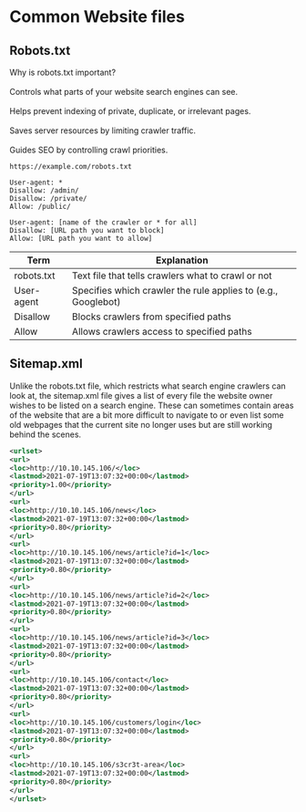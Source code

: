 # Common Website files

## Robots.txt

Why is robots.txt important?\
\
&#x20;   Controls what parts of your website search engines can see.\
\
&#x20;   Helps prevent indexing of private, duplicate, or irrelevant pages.\
\
&#x20;   Saves server resources by limiting crawler traffic.\
\
&#x20;   Guides SEO by controlling crawl priorities.

```
https://example.com/robots.txt
```

```
User-agent: *
Disallow: /admin/
Disallow: /private/
Allow: /public/

User-agent: [name of the crawler or * for all]
Disallow: [URL path you want to block]
Allow: [URL path you want to allow]
```

| Term       | Explanation                                                   |
| ---------- | ------------------------------------------------------------- |
| robots.txt | Text file that tells crawlers what to crawl or not            |
| User-agent | Specifies which crawler the rule applies to (e.g., Googlebot) |
| Disallow   | Blocks crawlers from specified paths                          |
| Allow      | Allows crawlers access to specified paths                     |

## **Sitemap.xml**

Unlike the robots.txt file, which restricts what search engine crawlers can look at, the sitemap.xml file gives a list of every file the website owner wishes to be listed on a search engine. These can sometimes contain areas of the website that are a bit more difficult to navigate to or even list some old webpages that the current site no longer uses but are still working behind the scenes.

```xml
<urlset>
<url>
<loc>http://10.10.145.106/</loc>
<lastmod>2021-07-19T13:07:32+00:00</lastmod>
<priority>1.00</priority>
</url>
<url>
<loc>http://10.10.145.106/news</loc>
<lastmod>2021-07-19T13:07:32+00:00</lastmod>
<priority>0.80</priority>
</url>
<url>
<loc>http://10.10.145.106/news/article?id=1</loc>
<lastmod>2021-07-19T13:07:32+00:00</lastmod>
<priority>0.80</priority>
</url>
<url>
<loc>http://10.10.145.106/news/article?id=2</loc>
<lastmod>2021-07-19T13:07:32+00:00</lastmod>
<priority>0.80</priority>
</url>
<url>
<loc>http://10.10.145.106/news/article?id=3</loc>
<lastmod>2021-07-19T13:07:32+00:00</lastmod>
<priority>0.80</priority>
</url>
<url>
<loc>http://10.10.145.106/contact</loc>
<lastmod>2021-07-19T13:07:32+00:00</lastmod>
<priority>0.80</priority>
</url>
<url>
<loc>http://10.10.145.106/customers/login</loc>
<lastmod>2021-07-19T13:07:32+00:00</lastmod>
<priority>0.80</priority>
</url>
<url>
<loc>http://10.10.145.106/s3cr3t-area</loc>
<lastmod>2021-07-19T13:07:32+00:00</lastmod>
<priority>0.80</priority>
</url>
</urlset>
```
